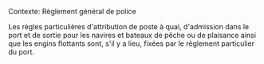 Contexte: Règlement général de police

Les règles particulières d'attribution de poste à quai, d'admission dans le port et de sortie pour les navires et bateaux de pêche ou de plaisance ainsi que les engins flottants sont, s'il y a lieu, fixées par le règlement particulier du port.